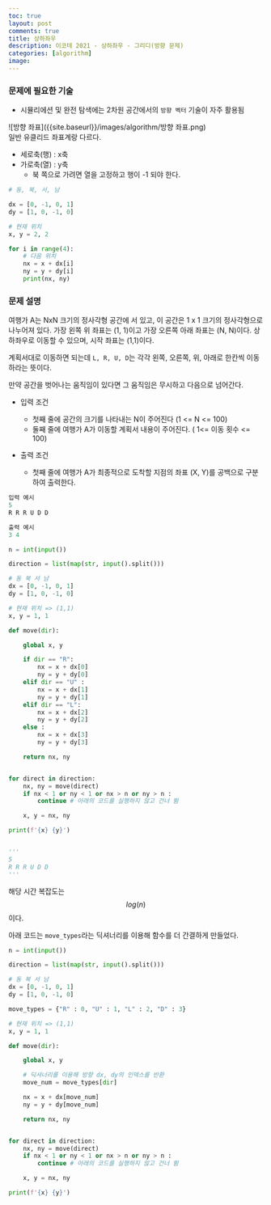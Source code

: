 ```yaml
---
toc: true
layout: post
comments: true
title: 상하좌우
description: 이코테 2021 - 상하좌우 - 그리디(방향 문제)
categories: [algorithm]
image:
---
```


### 문제에 필요한 기술

- 시뮬리에션 및 완전 탐색에는 2차원 공간에서의 `방향 벡터` 기술이 자주 활용됨

![방향 좌표]({{site.baseurl}}/images/algorithm/방향 좌표.png)
<br>
일반 유클리드 좌표계랑 다르다. 
- 세로축(행) : x축
- 가로축(열) : y축
  - 북 쪽으로 가려면 열을 고정하고 행이 -1 되야 한다.
```python
# 동, 북, 서, 남

dx = [0, -1, 0, 1]
dy = [1, 0, -1, 0]

# 현재 위치
x, y = 2, 2

for i in range(4):
    # 다음 위치
    nx = x + dx[i]
    ny = y + dy[i]
    print(nx, ny)    

```

### 문제 설명

여행가 A는 NxN 크기의 정사각형 공간에 서 있고, 이 공간은 1 x 1 크기의 정사각형으로 나누어져 있다.
가장 왼쪽 위 좌표는 (1, 1)이고 가장 오른쪽 아래 좌표는 (N, N)이다.
상하좌우로 이동할 수 있으며, 시작 좌표는 (1,1)이다.

계획서대로 이동하면 되는데
`L, R, U, D`는 각각 왼쪽, 오른쪽, 위, 아래로 한칸씩 이동하라는 뜻이다.

만약 공간을 벗어나는 움직임이 있다면 그 움직임은 무시하고 다음으로 넘어간다.

- 입력 조건
  - 첫째 줄에 공간의 크기를 나타내는 N이 주어진다 (1 <= N <= 100)
  - 둘째 줄에 여행가 A가 이동할 계획서 내용이 주어진다. ( 1<= 이동 횟수 <= 100)


- 출력 조건
  - 첫째 줄에 여행가 A가 최종적으로 도착할 지점의 좌표 (X, Y)를 공백으로 구분하여 출력한다.
  
```python
입력 예시
5
R R R U D D

출력 예시
3 4

```


```python
n = int(input())

direction = list(map(str, input().split()))

# 동 북 서 남
dx = [0, -1, 0, 1]
dy = [1, 0, -1, 0]

# 현재 위치 => (1,1)
x, y = 1, 1

def move(dir):

    global x, y

    if dir == "R":
        nx = x + dx[0]
        ny = y + dy[0]
    elif dir == "U" :
        nx = x + dx[1]
        ny = y + dy[1]
    elif dir == "L":
        nx = x + dx[2]
        ny = y + dy[2]
    else :
        nx = x + dx[3]
        ny = y + dy[3]

    return nx, ny


for direct in direction:
    nx, ny = move(direct)
    if nx < 1 or ny < 1 or nx > n or ny > n :
        continue # 아래의 코드를 실행하지 않고 건너 뜀

    x, y = nx, ny

print(f'{x} {y}')


'''
5
R R R U D D
'''
```

해당 시간 복잡도는 $$log(n)$$ 이다.

아래 코드는 `move_types`라는 딕셔너리를 이용해
함수를 더 간결하게 만들었다.

```python
n = int(input())

direction = list(map(str, input().split()))

# 동 북 서 남
dx = [0, -1, 0, 1]
dy = [1, 0, -1, 0]

move_types = {"R" : 0, "U" : 1, "L" : 2, "D" : 3}

# 현재 위치 => (1,1)
x, y = 1, 1

def move(dir):

    global x, y

    # 딕셔너리를 이용해 방향 dx, dy의 인덱스를 반환
    move_num = move_types[dir]

    nx = x + dx[move_num]
    ny = y + dy[move_num]

    return nx, ny


for direct in direction:
    nx, ny = move(direct)
    if nx < 1 or ny < 1 or nx > n or ny > n :
        continue # 아래의 코드를 실행하지 않고 건너 뜀

    x, y = nx, ny

print(f'{x} {y}')
```
